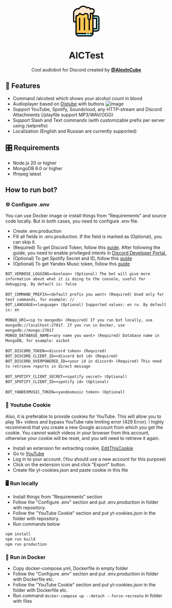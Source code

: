 <p align="center">
    <img width="96" src="src/logo.png" alt="BotLogo">
</p>
<h1 align="center">AICTest</h1>
<p align="center">
Cool audiobot for Discord created by <a href="https://vk.com/alexincube"><b>@AlexInCube</b></a></p>

## 🌟 Features
- Command /alcotest which shows your alcohol count in blood
- Audioplayer based on [Distube](https://github.com/skick1234/DisTube) with buttons ![image](https://i.imgur.com/zqQ6ViY.png)
- Support YouTube, Spotify, Soundcloud, any HTTP-stream and Discord Attachments (/playfile support MP3/WAV/OGG)
- Support Slash and Text commands (with customizable prefix per server using /setprefix)
- Localization (English and Russian are currently supported)

## 🎛️ Requirements
- Node.js 20 or higher
- MongoDB 6.0 or higher
- ffmpeg latest

## How to run bot?
### ⚙️ Configure .env
You can use Docker image or install things from "Requirements" and source code locally.
But in both cases, you need to configure .env file.

- Create .env.production
- Fill all fields in .env.production. If the field is marked as (Optional), you can skip it.
- (Required) To get Discord Token, follow this [guide](https://discordjs.guide/preparations/setting-up-a-bot-application.html#creating-your-bot). After following the guide, you need to enable privileged intents in [Discord Developer Portal.](https://github.com/AlexInCube/AlCoTest/assets/25522245/fdbcdcf1-9501-47f0-93bf-7e76806f623f)
- (Optional) To get Spotify Secret and ID, follow this [guide](https://stevesie.com/docs/pages/spotify-client-id-secret-developer-api)
- (Optional) To get Yandex Music token, follow this [guide](https://github.com/MarshalX/yandex-music-api/discussions/513)
```
BOT_VERBOSE_LOGGING=<boolean> (Optional) The bot will give more information about what it is doing to the console, useful for debugging. By default is: false

BOT_COMMAND_PREFIX=<default prefix you want> (Required) Used only for text commands, for example: //
BOT_LANGUAGE=<language> (Optional) Supported values: en ru. By default is: en

MONGO_URI=<ip to mongodb> (Required) If you run bot locally, use mongodb://localhost:27017. If you run in Docker, use mongodb://mongo:27017
MONGO_DATABASE_NAME=<any name you want> (Required) Database name in MongoDB, for example: aicbot

BOT_DISCORD_TOKEN=<discord token> (Required) 
BOT_DISCORD_CLIENT_ID=<discord bot id> (Required) 
BOT_DISCORD_OVERPOWERED_ID=<your id in discord> (Required) This need to retrieve reports in direct message

BOT_SPOTIFY_CLIENT_SECRET=<spotify secret> (Optional)
BOT_SPOTIFY_CLIENT_ID=<spotify id> (Optional)

BOT_YANDEXMUSIC_TOKEN=<yandexmusic token> (Optional)
```

### 🍪 Youtube Cookie
Also, it is preferable to provide cookies for YouTube.
This will allow you to play 18+ videos and bypass YouTube rate limiting error (429 Error).
I highly recommend that you create a new Google account from which you get the cookie.
You cannot watch videos in your browser from this account,
otherwise your cookie will be reset, and you will need to retrieve it again.

- Install an extension for extracting cookie, [EditThisCookie](https://www.editthiscookie.com/blog/2014/03/install-editthiscookie/)
- Go to [YouTube](https://www.youtube.com/)
- Log in to your account. (You should use a new account for this purpose)
- Click on the extension icon and click "Export" button.
- Create file yt-cookies.json and paste cookie in this file

### 🖥️ Run locally
- Install things from "Requirements" section
- Follow the "Configure .env" section and put .env.production in folder with repository.
- Follow the "YouTube Cookie" section and put yt-cookies.json in the folder with repository.
- Run commands below

```npm
npm install
npm run build
npm run production
```

### 🐋 Run in Docker
- Copy docker-compose.yml, Dockerfile in empty folder
- Follow the "Configure .env" section and put .env.production in folder with Dockerfile etc.
- Follow the "YouTube Cookie" section and put yt-cookies.json in the folder with Dockerfile etc.
- Run command ```docker-compose up --detach --force-recreate``` in folder with files
